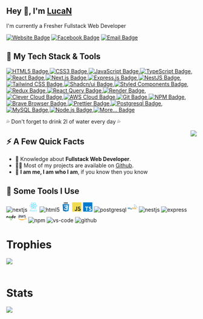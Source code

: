 <h2>Hey 👋, I'm <a href="https://www.facebook.com/">LucaN</a></h2>
<p>I'm currently a Fresher Fullstack Web Developer</p>
<p><a href="https://paindev.net"><img src="https://img.shields.io/badge/-paindev.net-FF7139?style=flat-square&amp;labelColor=FF7139&amp;logo=Firefox&amp;logoColor=white&amp;link=https://paindev.net" alt="Website Badge"></a> <a href="https://www.facebook.com/LucaNN.Info/"><img src="https://img.shields.io/badge/-@lucann.info-4E69C8?style=flat-square&amp;labelColor=4E69C8&amp;logo=Facebook&amp;logoColor=white&amp;link=https://www.facebook.com/LucaNN.Info/" alt="Facebook Badge"></a> <a href="mailto:icaluca12%40gmail.com"><img src="https://img.shields.io/badge/-icaluca12@gmail.com-EA4335?style=flat-square&amp;labelColor=EA4335&amp;logo=Gmail&amp;logoColor=white&amp;link=mailto:icaluca12%40gmail.com" alt="Email Badge"></a></p>
<h2>🚀 My Tech Stack & Tools</h2>
<p><a href="/"><img src="https://img.shields.io/badge/-HTML5-E34F26?style=flat-square&amp;labelColor=E34F26&amp;logo=html5&amp;logoColor=white&amp;link=/" alt="HTML5 Badge"></a>,<a href="/"><img src="https://img.shields.io/badge/-CSS3-1572B6?style=flat-square&amp;labelColor=1572B6&amp;logo=css3&amp;logoColor=white&amp;link=/" alt="CSS3 Badge"></a>,<a href="/"><img src="https://img.shields.io/badge/-JavaScript-F7DF1E?style=flat-square&amp;labelColor=F7DF1E&amp;logo=javascript&amp;logoColor=white&amp;link=/" alt="JavaScript Badge"></a>,<a href="/"><img src="https://img.shields.io/badge/-TypeScript-007ACC?style=flat-square&amp;labelColor=007ACC&amp;logo=typescript&amp;logoColor=white&amp;link=/" alt="TypeScript Badge"></a>,<a href="/"><img src="https://img.shields.io/badge/-React-45b8d8?style=flat-square&amp;labelColor=45b8d8&amp;logo=react&amp;logoColor=white&amp;link=/" alt="React Badge"></a>,<a href="/"><img src="https://img.shields.io/badge/-Next.js-000000?style=flat-square&amp;labelColor=000000&amp;logo=next.js&amp;logoColor=white&amp;link=/" alt="Next.js Badge"></a>,<a href="/"><img src="https://img.shields.io/badge/-Express.js-000000?style=flat-square&amp;labelColor=000000&amp;logo=express&amp;logoColor=white&amp;link=/" alt="Express.js Badge"></a>,<a href="/"><img src="https://img.shields.io/badge/-NestJS-ea2845?style=flat-square&amp;labelColor=ea2845&amp;logo=nestjs&amp;logoColor=white&amp;link=/" alt="NestJS Badge"></a>,<a href="/"><img src="https://img.shields.io/badge/-Tailwind_CSS-06B6D4?style=flat-square&amp;labelColor=06B6D4&amp;logo=tailwindcss&amp;logoColor=white&amp;link=/" alt="Tailwind CSS Badge"></a>,<a href="/"><img src="https://img.shields.io/badge/-Shadcn/ui-000000?style=flat-square&amp;labelColor=000000&amp;logo=shadcn/ui&amp;logoColor=white&amp;link=/" alt="Shadcn/ui Badge"></a>,<a href="/"><img src="https://img.shields.io/badge/-Styled_Components-db7092?style=flat-square&amp;labelColor=db7092&amp;logo=styled-components&amp;logoColor=white&amp;link=/" alt="Styled Components Badge"></a>,<a href="/"><img src="https://img.shields.io/badge/-Redux-764ABC?style=flat-square&amp;labelColor=764ABC&amp;logo=redux&amp;logoColor=white&amp;link=/" alt="Redux Badge"></a>,<a href="/"><img src="https://img.shields.io/badge/-React_Query-FF4154?style=flat-square&amp;labelColor=FF4154&amp;logo=react-query&amp;logoColor=white&amp;link=/" alt="React Query Badge"></a>,<a href="/"><img src="https://img.shields.io/badge/-Render-430098?style=flat-square&amp;labelColor=430098&amp;logo=render&amp;logoColor=white&amp;link=/" alt="Render Badge"></a>,<a href="/"><img src="https://img.shields.io/badge/-Clever_Cloud-171C36?style=flat-square&amp;labelColor=171C36&amp;logo=clever-cloud&amp;logoColor=white&amp;link=/" alt="Clever Cloud Badge"></a>,<a href="/"><img src="https://img.shields.io/badge/-AWS_Cloud-FF9900?style=flat-square&amp;labelColor=FF9900&amp;logo=amazon&amp;logoColor=white&amp;link=/" alt="AWS Cloud Badge"></a>,<a href="/"><img src="https://img.shields.io/badge/-Git-F05032?style=flat-square&amp;labelColor=F05032&amp;logo=git&amp;logoColor=white&amp;link=/" alt="Git Badge"></a>,<a href="/"><img src="https://img.shields.io/badge/-NPM-CB3837?style=flat-square&amp;labelColor=CB3837&amp;logo=npm&amp;logoColor=white&amp;link=/" alt="NPM Badge"></a>,<a href="/"><img src="https://img.shields.io/badge/-Brave_Browser-FB542B?style=flat-square&amp;labelColor=FB542B&amp;logo=brave&amp;logoColor=white&amp;link=/" alt="Brave Browser Badge"></a>,<a href="/"><img src="https://img.shields.io/badge/-Prettier-F7B93E?style=flat-square&amp;labelColor=F7B93E&amp;logo=prettier&amp;logoColor=white&amp;link=/" alt="Prettier Badge"></a>,<a href="/"><img src="https://img.shields.io/badge/-Postgresql-4479A1?style=flat-square&amp;labelColor=4479A1&amp;logo=Postgresql&amp;logoColor=white&amp;link=/" alt="Postgresql Badge"></a>,<a href="/"><img src="https://img.shields.io/badge/-MySQL-4479A1?style=flat-square&amp;labelColor=4479A1&amp;logo=mysql&amp;logoColor=white&amp;link=/" alt="MySQL Badge"></a>,<a href="/"><img src="https://img.shields.io/badge/-Node.js-43853d?style=flat-square&amp;labelColor=43853d&amp;logo=node.js&amp;logoColor=white&amp;link=/" alt="Node.js Badge"></a>,<a href="/"><img src="https://img.shields.io/badge/-More...-D3002D?style=flat-square&amp;labelColor=D3002D&amp;logo=&amp;logoColor=white&amp;link=/" alt="More... Badge"></a></p>
<p>💦 Don't forget to drink 2l of water every day 💦</p>
<img align="right" src="https://media1.giphy.com/media/13HgwGsXF0aiGY/giphy.gif" />
<h2>⚡️ A Few Quick Facts</h2>
<ul>
<li>🧐 Knowledge about <strong>Fullstack Web Developer</strong>.</li>
<li>👨‍💻 Most of my projects are available on <a href="https://github.com/smoluca123">Github</a>.</li>
<li>📝 <strong>I am me, I am who I am</strong>, if you know then you know</li>
</ul>
<h2>🚀 Some Tools I Use</h2>
<p align="left">
<img src="https://cdn.jsdelivr.net/gh/devicons/devicon@latest/icons/nextjs/nextjs-original.svg" alt="nextjs" width="25" height="25" />
<img src="https://raw.githubusercontent.com/devicons/devicon/master/icons/react/react-original-wordmark.svg" alt="react" width="25" height="25" />
<img src="https://cdn.jsdelivr.net/gh/devicons/devicon@latest/icons/html5/html5-original.svg" alt="html5" width="25" height="25" />
<img src="https://raw.githubusercontent.com/devicons/devicon/master/icons/css3/css3-original-wordmark.svg" alt="css3" width="25" height="25" />
<img src="https://raw.githubusercontent.com/devicons/devicon/master/icons/javascript/javascript-original.svg" alt="javascript" width="25" height="25" />
<img src="https://raw.githubusercontent.com/devicons/devicon/master/icons/typescript/typescript-original.svg" alt="typescript" width="25" height="25" />
<img src="https://cdn.jsdelivr.net/gh/devicons/devicon@latest/icons/postgresql/postgresql-original.svg" alt="postgresql" width="25" height="25" />
<img src="https://raw.githubusercontent.com/devicons/devicon/master/icons/mysql/mysql-original-wordmark.svg" alt="mysql" width="25" height="25" />
<img src="https://cdn.jsdelivr.net/gh/devicons/devicon@latest/icons/nestjs/nestjs-original.svg" alt="nestjs" width="25" height="25" />
<img src="https://cdn.jsdelivr.net/gh/devicons/devicon@latest/icons/express/express-original.svg" alt="express" width="25" height="25" />
<img src="https://raw.githubusercontent.com/devicons/devicon/master/icons/nodejs/nodejs-original-wordmark.svg" alt="nodejs" width="25" height="25" />
<img src="https://raw.githubusercontent.com/github/explore/80688e429a7d4ef2fca1e82350fe8e3517d3494d/topics/aws/aws.png" alt="aws" width="25" height="25" />
<img src="https://cdn.jsdelivr.net/gh/devicons/devicon@latest/icons/npm/npm-original-wordmark.svg" alt="npm" width="25" height="25" />
<img src="https://cdn.jsdelivr.net/gh/devicons/devicon@latest/icons/vscode/vscode-original.svg" alt="vs-code" width="25" height="25" />
<img src="https://cdn.jsdelivr.net/gh/devicons/devicon@latest/icons/github/github-original.svg" alt="github" width="25" height="25" />
</p>

<!--![](https://github-readme-stats.vercel.app/api?username=smoluca123&theme=omni&hide_border=false&include_all_commits=true&count_private=true)<br/>-->

# Trophies
![](https://github-trophies.vercel.app/?username=smoluca123&theme=onedark&no-frame=false&no-bg=false&margin-w=4)<br><br>
# Stats
![](https://streak-stats.demolab.com?user=smoluca123&theme=omni&hide_border=false)
<!--[![GitHub Streak](https://streak-stats.demolab.com?user=smoluca123&theme=dark)](https://git.io/streak-stats)-->

<!-- <img src="https://github-readme-streak-stats.herokuapp.com/?user=smoluca123&theme=omni&hide_border=false" alt="smoluca123" /> -->
<!-- <img src="https://github-readme-stats.vercel.app/api?username=smoluca123&show_icons=true&count_private=true" alt="smoluca123" /> -->
